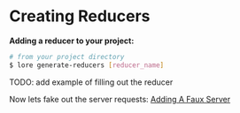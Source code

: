 # Creating Reducers

**Adding a reducer to your project:**

```sh
# from your project directory
$ lore generate-reducers [reducer_name]
```

TODO: add example of filling out the reducer

Now lets fake out the server requests: [Adding A Faux Server](/docs/basics/AddingFauxServer.md)
